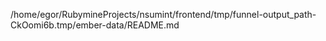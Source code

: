 /home/egor/RubymineProjects/nsumint/frontend/tmp/funnel-output_path-CkOomi6b.tmp/ember-data/README.md